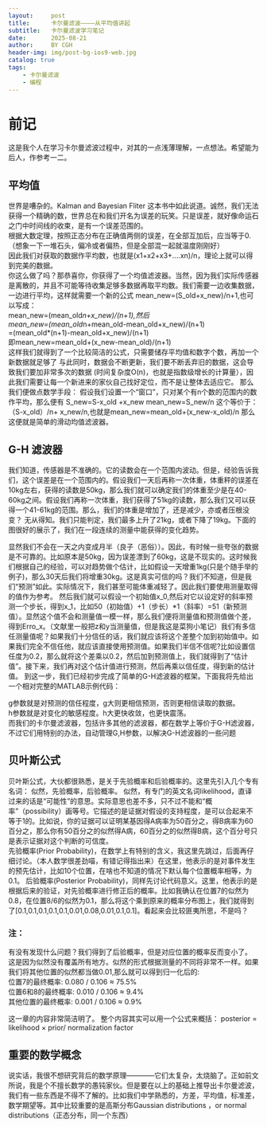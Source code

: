 ```yaml
---
layout:     post
title:      卡尔曼滤波————从平均值讲起
subtitle:   卡尔曼滤波学习笔记
date:       2025-08-21
author:     BY CGH
header-img: img/post-bg-ios9-web.jpg
catalog: true
tags:
    - 卡尔曼滤波
    - 编程
---
```

# 前记
这是我个人在学习卡尔曼滤波过程中，对其的一点浅薄理解，一点想法。希望能为后人，作参考一二。
## 平均值
世界是嘈杂的。Kalman and Bayesian Fliter 这本书中如此说道。诚然，我们无法获得一个精确的数，世界总在和我们开名为误差的玩笑。只是误差，就好像命运石之门中时间线的收束，是有一个误差范围的。  
根据大数定理，按照正态分布在正确值两侧的误差，在全部互加后，应当等于0.  
（想象一下一堆石头，偏冷或者偏热，但是全部混一起就温度刚刚好）  
因此我们对获取的数据作平均数，也就是(x1+x2+x3+....xn)/n，理论上就可以得到完美的数据。  
你这么做了吗？那恭喜你，你获得了一个均值滤波器。当然，因为我们实际传感器是离散的，并且不可能等待收集足够多数据再取平均数。我们需要一边收集数据，一边进行平均，这样就需要一个新的公式
mean_new=(S_old+x_new)/n+1,也可以写成：  
mean_new=(mean_old*n+x_new)/(n+1),然后  
mean_new=(mean_old*n+mean_old-mean_old+x_new)/(n+1)  
=(mean_old*(n+1)-mean_old+x_new)/(n+1)  
即mean_new=mean_old+(x_new-mean_old)/(n+1)  
这样我们就得到了一个比较简洁的公式，只需要储存平均值和数字个数，再加一个新数据就足够了 
与此同时，数据会不断更新，我们要不断丢弃旧的数据，这会导致我们要加非常多次的数据
(时间复杂度O(n)，也就是指数级增长的计算量），因此我们需要让每一个新进来的家伙自己找好定位，而不是让整体去适应它。
那么我们便做点数学手段：
假设我们设置一个“窗口”，只对某个有n个数的范围内的数作平均，那么便有
S_new=S-x_old +x_new
mean_new=S_new/n
这个等价于：（S-x_old）/n+ x_new/n,也就是mean_new=mean_old+(x_new-x_old)/n
那么这便就是简单的滑动均值滤波器。  
## G-H 滤波器
我们知道，传感器是不准确的。它的读数会在一个范围内波动。但是，经验告诉我们，这个误差是在一个范围内的。假设我们一天后再称一次体重，体重秤的误差在10kg左右，获得的读数是50kg，那么我们就可以确定我们的体重至少是在40-60kg之间。假设我们再称一次体重，我们获得了51kg的读数，那么我们又可以获得一个41-61kg的范围。那么，我们的体重是增加了，还是减少，亦或者压根没变？
无从得知。我们只能判定，我们最多上升了21kg，或者下降了19kg。下面的图很好的展示了，我们在一段连续的测量中能获得的变化趋势。 


显然我们不会在一天之内变成月半（良子（恶俗））。因此，有时候一些夸张的数据是不可靠的。比如原本是50kg，因为误差漂到了60kg，这是不现实的。这时候我们根据自己的经验，可以对趋势做个估计，比如假设一天增重1kg(只是个随手举的例子)，那么30天后我们将增重30kg。这是真实可信的吗？我们不知道，但是我们“预测”如此。实际情况下，我们甚至可能体重减轻了。因此我们要使用测量取得的值作为参考。
然后我们就可以假设一个初始值x_0,然后对它以设定好的斜率预测一个步长，得到x_1，比如50（初始值）+1（步长）*1（斜率）=51（新预测值）。显然这个值不会和测量值一模一样，那么我们便将测量值和预测值做个差，得到Erro_x。（文献里一般把z和y当测量值，但是我这是菜狗小笔记）我们有多信任测量值呢？如果我们十分信任的话，我们就应该将这个差整个加到初始值中。如果我们完全不信任他，就应该直接使用预测值。如果我们半信不信呢?比如设置信任度为0.2，那么就将这个差乘以0.2，然后加到预测值上，我们就得到了“估计值”。接下来，我们再对这个估计值进行预测，然后再乘以信任度，得到新的估计值。
到这一步，我们已经初步完成了简单的G-H滤波器的框架。下面我将先给出一个相对完整的MATLAB示例代码：

g参数就是对预测的信任程度，g大则更相信预测，否则更相信读取的数据。  
h参数就是对变化的敏感程度。h大更快收敛，也更快震荡。  
而我们的卡尔曼滤波器，包括许多其他的滤波器，都在数学上等价于G-H滤波器，不过它们用特别的办法，自动管理G,H参数，以解决G-H滤波器的一些问题


## 贝叶斯公式
贝叶斯公式，大伙都很熟悉，是关于先验概率和后验概率的。这里先引入几个专有名词：
似然，先验概率，后验概率。
似然，有专门的英文名词likelihood，直译过来的话是“可能性”的意思。实际意思也差不多，只不过不能和“概率”（possibility）画等号。它描述的是证据对假设的支持程度，是可以合起来不等于1的。比如说，你的证据可以证明某基因得A病率为50百分之，得B病率为60百分之，那么你有50百分之的似然得A病，60百分之的似然得B病，这个百分号只是表示证据对这个判断的可信度。  
先验概率(Prior Probability)，在数学上有特别的含义，我这里先跳过，后面再仔细讨论。（本人数学很差劲喵，有错记得指出来）在这里，他表示的是对事件发生的预先估计，比如10个位置，在啥也不知道的情况下默认每个位置概率相等，为0.1。
后验概率(Posterior Probability)，同样先讨论代码意义。这里，他表示的是根据后来的验证，对先验概率进行修正后的概率。比如我确认在位置7的似然为0.8，在位置8/6的似然为0.1，那么将这个乘到原来的概率分布图上，我们就得到了[0.1,0.1,0.1,0.1,0.1,0.01,0.08,0.01,0.1,0.1]。看起来会比较匪夷所思，不是吗？  

### 注：  
有没有发现什么问题？我们得到了后验概率，但是对应位置的概率反而变小了。  
这是因为似然没有覆盖所有地方。似然的形式根据测量的不同将非常不一样。如果我们将其他位置的似然都当做0.01,那么就可以得到归一化后的:  
位置7的最终概率: 0.080 / 0.106 ≈ 75.5%  
位置6和8的最终概率: 0.010 / 0.106 ≈ 9.4%  
其他位置的最终概率: 0.001 / 0.106 ≈ 0.9%  

这一章的内容非常简洁明了。
整个内容其实可以用一个公式来概括：
posterior = likelihood × prior/
normalization factor
## 重要的数学概念
说实话，我很不想研究背后的数学原理————它们太复杂，太烧脑了。正如前文所说，我是个不擅长数学的愚钝家伙。但是要在以上的基础上推导出卡尔曼滤波，我们有一些东西是不得不了解的。比如我们中学熟悉的，方差，平均值，标准差，数学期望等。其中比较重要的是高斯分布Gaussian distributions ，or normal distributions（正态分布，同一个东西）
